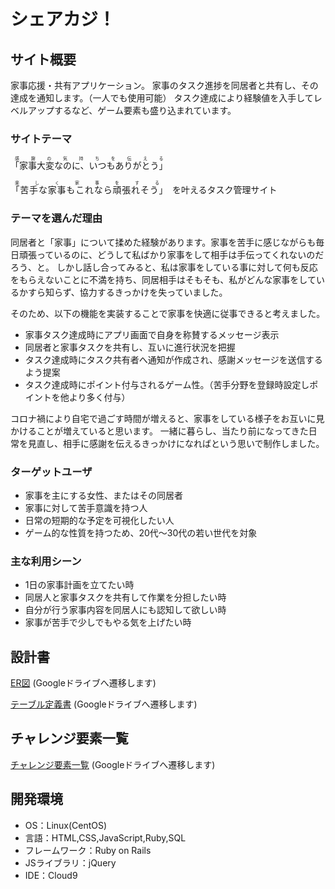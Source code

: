 # シェアカジ！


## サイト概要

家事応援・共有アプリケーション。
家事のタスク進捗を同居者と共有し、その達成を通知します。（一人でも使用可能）
タスク達成により経験値を入手してレベルアップするなど、ゲーム要素も盛り込まれています。



### サイトテーマ

<ruby>「家事大変なのに、いつもありがとう」<rp>（</rp><rt>感謝の気持ちを伝える</rt><rp>）</rp></ruby>

<ruby>「苦手な家事もこれなら頑張れそう」　<rp>（</rp><rt>楽しく家事をする</rt><rp>）</rp></ruby>を叶えるタスク管理サイト



### テーマを選んだ理由

同居者と「家事」について揉めた経験があります。家事を苦手に感じながらも毎日頑張っているのに、どうして私ばかり家事をして相手は手伝ってくれないのだろう、と。
しかし話し合ってみると、私は家事をしている事に対して何も反応をもらえないことに不満を持ち、同居相手はそもそも、私がどんな家事をしているかすら知らず、協力するきっかけを失っていました。

そのため、以下の機能を実装することで家事を快適に従事できると考えました。
- 家事タスク達成時にアプリ画面で自身を称賛するメッセージ表示
- 同居者と家事タスクを共有し、互いに進行状況を把握
- タスク達成時にタスク共有者へ通知が作成され、感謝メッセージを送信するよう提案
- タスク達成時にポイント付与されるゲーム性。（苦手分野を登録時設定しポイントを他より多く付与）

コロナ禍により自宅で過ごす時間が増えると、家事をしている様子をお互いに見かけることが増えていると思います。
一緒に暮らし、当たり前になってきた日常を見直し、相手に感謝を伝えるきっかけになればという思いで制作しました。


### ターゲットユーザ
- 家事を主にする女性、またはその同居者
- 家事に対して苦手意識を持つ人
- 日常の短期的な予定を可視化したい人
- ゲーム的な性質を持つため、20代〜30代の若い世代を対象


### 主な利用シーン
- 1日の家事計画を立てたい時
- 同居人と家事タスクを共有して作業を分担したい時
- 自分が行う家事内容を同居人にも認知して欲しい時
- 家事が苦手で少しでもやる気を上げたい時

## 設計書
[ER図](https://drive.google.com/file/d/19TFuTfQEsjoNZ3QnmXhhd-DNT_ai4gsx/view?usp=sharing) (Googleドライブへ遷移します)

[テーブル定義書](https://docs.google.com/spreadsheets/d/1Tsf3seCXfeGgbLMia5bq7qAarhLrrHYAw_HwPMXFcog/edit?usp=sharing) (Googleドライブへ遷移します)


## チャレンジ要素一覧
[チャレンジ要素一覧](https://docs.google.com/spreadsheets/d/1RDJXXQcIF9wwW1L5H5eO5f9nbvb4ua-7ZU-DytNYDH4/edit?usp=sharing) (Googleドライブへ遷移します)

## 開発環境
- OS：Linux(CentOS)
- 言語：HTML,CSS,JavaScript,Ruby,SQL
- フレームワーク：Ruby on Rails
- JSライブラリ：jQuery
- IDE：Cloud9
